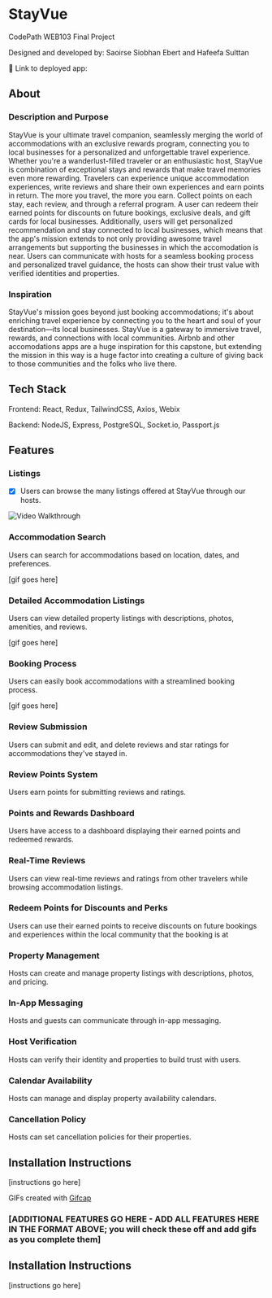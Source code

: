 # StayVue

CodePath WEB103 Final Project

Designed and developed by: Saoirse Siobhan Ebert and Hafeefa Sulttan

🔗 Link to deployed app:

## About

### Description and Purpose

StayVue is your ultimate travel companion, seamlessly merging the world of accommodations with an exclusive rewards program, connecting you to local businesses for a personalized and unforgettable travel experience. Whether you're a wanderlust-filled traveler or an enthusiastic host, StayVue is combination of exceptional stays and rewards that make travel memories even more rewarding. Travelers can experience unique accommodation experiences, write reviews and share their own experiences and earn points in return. The more you travel, the more you earn. Collect points on each stay, each review, and through a referral program. A user can redeem their earned points for discounts on future bookings, exclusive deals, and gift cards for local businesses. Additionally, users will get personalized recommendation and stay connected to local businesses, which means that the app's mission extends to not only providing awesome travel arrangements but supporting the businesses in which the accomodation is near. Users can communicate with hosts for a seamless booking process and personalized travel guidance, the hosts can show their trust value with verified identities and properties.

### Inspiration

StayVue's mission goes beyond just booking accommodations; it's about enriching travel experience by connecting you to the heart and soul of your destination—its local businesses. StayVue is a gateway to immersive travel, rewards, and connections with local communities. Airbnb and other accomodations apps are a huge inspiration for this capstone, but extending the mission in this way is a huge factor into creating a culture of giving back to those communities and the folks who live there.

## Tech Stack

Frontend: React, Redux, TailwindCSS, Axios, Webix

Backend: NodeJS, Express, PostgreSQL, Socket.io, Passport.js

## Features

### Listings 

- [x] Users can browse the many listings offered at StayVue through our hosts.

<div>
<img src='https://media.giphy.com/media/v1.Y2lkPTc5MGI3NjExMjIzdjZyc28weW1uaTF2dzcwNXY1djAzd3E3Z2FxeWMzdXd3aTRpZCZlcD12MV9pbnRlcm5hbF9naWZfYnlfaWQmY3Q9cw/FfQy2CUE9ofGXafJEx/giphy.gif' title='Video Walkthrough' width='' alt='Video Walkthrough' />
</div>

### Accommodation Search

Users can search for accommodations based on location, dates, and preferences.

[gif goes here]

### Detailed Accommodation Listings

Users can view detailed property listings with descriptions, photos, amenities, and reviews.

[gif goes here]

### Booking Process

Users can easily book accommodations with a streamlined booking process.

[gif goes here]

### Review Submission

Users can submit and edit, and delete reviews and star ratings for accommodations they've stayed in.

### Review Points System

Users earn points for submitting reviews and ratings.

### Points and Rewards Dashboard

Users have access to a dashboard displaying their earned points and redeemed rewards.

### Real-Time Reviews

Users can view real-time reviews and ratings from other travelers while browsing accommodation listings.

### Redeem Points for Discounts and Perks

Users can use their earned points to receive discounts on future bookings and experiences within the local community that the booking is at

### Property Management

Hosts can create and manage property listings with descriptions, photos, and pricing.

### In-App Messaging

Hosts and guests can communicate through in-app messaging.

### Host Verification

Hosts can verify their identity and properties to build trust with users.

### Calendar Availability

Hosts can manage and display property availability calendars.

### Cancellation Policy

Hosts can set cancellation policies for their properties.

## Installation Instructions

[instructions go here]

<!-- Replace this with whatever GIF tool you used! -->
GIFs created with <a href="https://gifcap.dev/">Gifcap</a> </h3>

### [ADDITIONAL FEATURES GO HERE - ADD ALL FEATURES HERE IN THE FORMAT ABOVE; you will check these off and add gifs as you complete them]

## Installation Instructions

[instructions go here]
